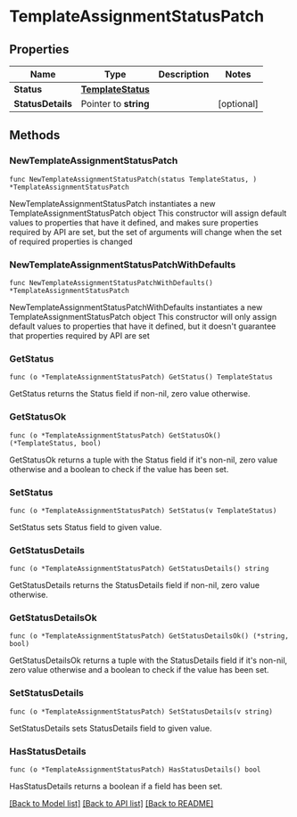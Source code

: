 # TemplateAssignmentStatusPatch

## Properties

Name | Type | Description | Notes
------------ | ------------- | ------------- | -------------
**Status** | [**TemplateStatus**](TemplateStatus.md) |  | 
**StatusDetails** | Pointer to **string** |  | [optional] 

## Methods

### NewTemplateAssignmentStatusPatch

`func NewTemplateAssignmentStatusPatch(status TemplateStatus, ) *TemplateAssignmentStatusPatch`

NewTemplateAssignmentStatusPatch instantiates a new TemplateAssignmentStatusPatch object
This constructor will assign default values to properties that have it defined,
and makes sure properties required by API are set, but the set of arguments
will change when the set of required properties is changed

### NewTemplateAssignmentStatusPatchWithDefaults

`func NewTemplateAssignmentStatusPatchWithDefaults() *TemplateAssignmentStatusPatch`

NewTemplateAssignmentStatusPatchWithDefaults instantiates a new TemplateAssignmentStatusPatch object
This constructor will only assign default values to properties that have it defined,
but it doesn't guarantee that properties required by API are set

### GetStatus

`func (o *TemplateAssignmentStatusPatch) GetStatus() TemplateStatus`

GetStatus returns the Status field if non-nil, zero value otherwise.

### GetStatusOk

`func (o *TemplateAssignmentStatusPatch) GetStatusOk() (*TemplateStatus, bool)`

GetStatusOk returns a tuple with the Status field if it's non-nil, zero value otherwise
and a boolean to check if the value has been set.

### SetStatus

`func (o *TemplateAssignmentStatusPatch) SetStatus(v TemplateStatus)`

SetStatus sets Status field to given value.


### GetStatusDetails

`func (o *TemplateAssignmentStatusPatch) GetStatusDetails() string`

GetStatusDetails returns the StatusDetails field if non-nil, zero value otherwise.

### GetStatusDetailsOk

`func (o *TemplateAssignmentStatusPatch) GetStatusDetailsOk() (*string, bool)`

GetStatusDetailsOk returns a tuple with the StatusDetails field if it's non-nil, zero value otherwise
and a boolean to check if the value has been set.

### SetStatusDetails

`func (o *TemplateAssignmentStatusPatch) SetStatusDetails(v string)`

SetStatusDetails sets StatusDetails field to given value.

### HasStatusDetails

`func (o *TemplateAssignmentStatusPatch) HasStatusDetails() bool`

HasStatusDetails returns a boolean if a field has been set.


[[Back to Model list]](../README.md#documentation-for-models) [[Back to API list]](../README.md#documentation-for-api-endpoints) [[Back to README]](../README.md)


